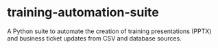 # training-automation-suite
A Python suite to automate the creation of training presentations (PPTX) and business ticket updates from CSV and database sources.
